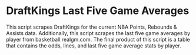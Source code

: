 # DraftKings Last Five Game Averages

This script scrapes DraftKings for the current NBA Points, Rebounds & Assists data. Additionally, this script scrapes the last five game averages by player from basketball.realgm.com. The final product of this script is a table that contains the odds, lines, and last five game average stats by player.

